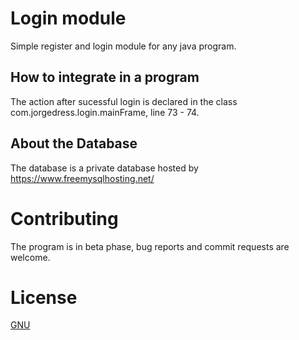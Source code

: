 # Login module

Simple register and login module for any java program.

## How to integrate in a program

The action after sucessful login is declared in the class com.jorgedress.login.mainFrame, line 73 - 74.

## About the Database

The database is a private database hosted by https://www.freemysqlhosting.net/

# Contributing

The program is in beta phase, bug reports and commit requests are welcome.

# License

[GNU](https://choosealicense.com/licenses/gpl-3.0/#)

